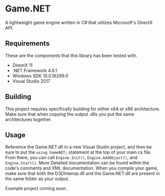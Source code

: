 # Game.NET
A lightweight game engine written in C# that utilizes Microsoft's DirectX API.

## Requirements
These are the components that this library has been tested with.
* DirextX 11
* .NET Framework 4.6.1
* Windows SDK 10.0.16299.0
* Visual Studio 2017
## Building
This project requires specifically building for either x64 or x86 architecture. Make sure that when copying the output .dlls you put the same architectures together.
## Usage
Reference the Game.NET.dll in a new Visual Studio project, and then be sure to put the `using GameNET;` statement at the top of your main cs file. From there, you can call `Engine.Init()`, `Engine.AddObject()`, and `Engine.Start()`. More Detailed documentation can be found within the code's comments and XML documentation. When you compile your game, make sure that both the D3DInterop.dll and the Game.NET.dll are present in the same folder as your output.

Example project coming soon.
